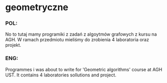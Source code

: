 # geometryczne
### POL:
No to tutaj mamy programiki z zadań z algoytmów grafowych z kursu na AGH. W ramach przedmiotu mieliśmy do zrobienia 4 laboratoria oraz projekt. 

### ENG:
Programmes i was about to write for 'Geometric algorithms' course at AGH UST. It contains 4 laboratories sollutions and project.
